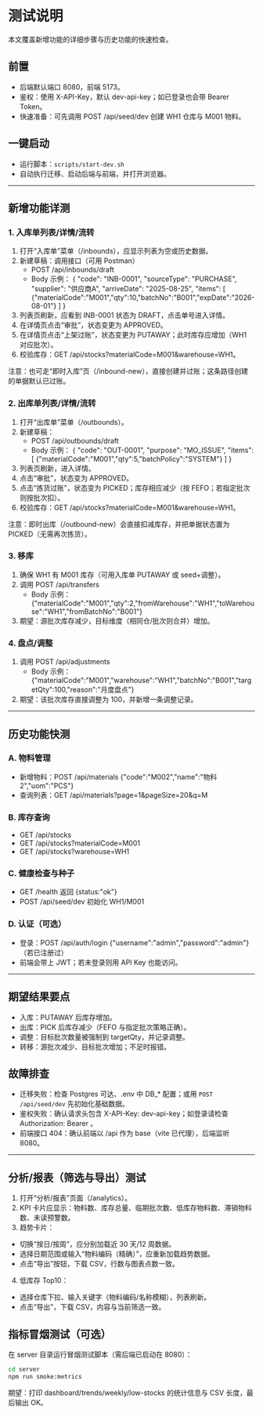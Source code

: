 # 测试说明

本文覆盖新增功能的详细步骤与历史功能的快速检查。

## 前置
- 后端默认端口 8080，前端 5173。
- 鉴权：使用 X-API-Key，默认 dev-api-key；如已登录也会带 Bearer Token。
- 快速准备：可先调用 POST /api/seed/dev 创建 WH1 仓库与 M001 物料。

## 一键启动
- 运行脚本：`scripts/start-dev.sh`
- 自动执行迁移、启动后端与前端，并打开浏览器。

---

## 新增功能详测

### 1. 入库单列表/详情/流转
1) 打开“入库单”菜单（/inbounds），应显示列表为空或历史数据。
2) 新建草稿：调用接口（可用 Postman）
   - POST /api/inbounds/draft
   - Body 示例：
     {
       "code": "INB-0001",
       "sourceType": "PURCHASE",
       "supplier": "供应商A",
       "arriveDate": "2025-08-25",
       "items": [
         {"materialCode":"M001","qty":10,"batchNo":"B001","expDate":"2026-08-01"}
       ]
     }
3) 列表页刷新，应看到 INB-0001 状态为 DRAFT，点击单号进入详情。
4) 在详情页点击“审批”，状态变更为 APPROVED。
5) 在详情页点击“上架过账”，状态变更为 PUTAWAY；此时库存应增加（WH1 对应批次）。
6) 校验库存：GET /api/stocks?materialCode=M001&warehouse=WH1。

注意：也可走“即时入库”页（/inbound-new），直接创建并过账；这条路径创建的单据默认已过账。

### 2. 出库单列表/详情/流转
1) 打开“出库单”菜单（/outbounds）。
2) 新建草稿：
   - POST /api/outbounds/draft
   - Body 示例：
     {
       "code": "OUT-0001",
       "purpose": "MO_ISSUE",
       "items": [
         {"materialCode":"M001","qty":5,"batchPolicy":"SYSTEM"}
       ]
     }
3) 列表页刷新，进入详情。
4) 点击“审批”，状态变为 APPROVED。
5) 点击“拣货过账”，状态变为 PICKED；库存相应减少（按 FEFO；若指定批次则按批次扣）。
6) 校验库存：GET /api/stocks?materialCode=M001&warehouse=WH1。

注意：即时出库（/outbound-new）会直接扣减库存，并把单据状态置为 PICKED（无需再次拣货）。

### 3. 移库
1) 确保 WH1 有 M001 库存（可用入库单 PUTAWAY 或 seed+调整）。
2) 调用 POST /api/transfers
   - Body 示例：
     {"materialCode":"M001","qty":2,"fromWarehouse":"WH1","toWarehouse":"WH1","fromBatchNo":"B001"}
3) 期望：源批次库存减少，目标维度（相同仓/批次则合并）增加。

### 4. 盘点/调整
1) 调用 POST /api/adjustments
   - Body 示例：
     {"materialCode":"M001","warehouse":"WH1","batchNo":"B001","targetQty":100,"reason":"月度盘点"}
2) 期望：该批次库存直接调整为 100，并新增一条调整记录。

---

## 历史功能快测

### A. 物料管理
- 新增物料：POST /api/materials
  {"code":"M002","name":"物料2","uom":"PCS"}
- 查询列表：GET /api/materials?page=1&pageSize=20&q=M

### B. 库存查询
- GET /api/stocks
- GET /api/stocks?materialCode=M001
- GET /api/stocks?warehouse=WH1

### C. 健康检查与种子
- GET /health 返回 {status:"ok"}
- POST /api/seed/dev 初始化 WH1/M001

### D. 认证（可选）
- 登录：POST /api/auth/login {"username":"admin","password":"admin"}（若已注册过）
- 前端会带上 JWT；若未登录则用 API Key 也能访问。

---

## 期望结果要点
- 入库：PUTAWAY 后库存增加。
- 出库：PICK 后库存减少（FEFO 与指定批次策略正确）。
- 调整：目标批次数量被强制到 targetQty，并记录调整。
- 转移：源批次减少、目标批次增加；不足时报错。

## 故障排查
- 迁移失败：检查 Postgres 可达、.env 中 DB_* 配置；或用 `POST /api/seed/dev` 先初始化基础数据。
- 鉴权失败：确认请求头包含 X-API-Key: dev-api-key；如登录请检查 Authorization: Bearer <token>。
- 前端接口 404：确认前端以 /api 作为 base（vite 已代理），后端监听 8080。

---

## 分析/报表（筛选与导出）测试
1) 打开“分析/报表”页面（/analytics）。
2) KPI 卡片应显示：物料数、库存总量、临期批次数、低库存物料数、滞销物料数、未读预警数。
3) 趋势卡片：
  - 切换“按日/按周”，应分别加载近 30 天/12 周数据。
  - 选择日期范围或输入“物料编码（精确）”，应重新加载趋势数据。
  - 点击“导出”按钮，下载 CSV，行数与图表点数一致。
4) 低库存 Top10：
  - 选择仓库下拉、输入关键字（物料编码/名称模糊），列表刷新。
  - 点击“导出”，下载 CSV，内容与当前筛选一致。

## 指标冒烟测试（可选）
在 server 目录运行冒烟测试脚本（需后端已启动在 8080）：

```bash
cd server
npm run smoke:metrics
```

期望：打印 dashboard/trends/weekly/low-stocks 的统计信息与 CSV 长度，最后输出 OK。
